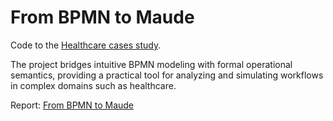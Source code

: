 # From BPMN to Maude

Code to the [Healthcare cases study](/HealthCare.maude).

The project bridges intuitive BPMN modeling with formal operational semantics, providing a practical tool for analyzing and simulating workflows in complex domains such as healthcare.

Report:
[From BPMN to Maude](/From_BPMN_to_Maude.pdf)
